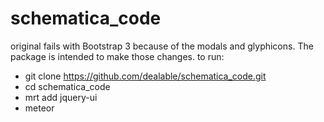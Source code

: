 # schematica_code

original fails with Bootstrap 3 because of the modals and glyphicons. The package is intended to make those changes.
to run:
* git clone https://github.com/dealable/schematica_code.git
* cd schematica_code
* mrt add jquery-ui
* meteor
